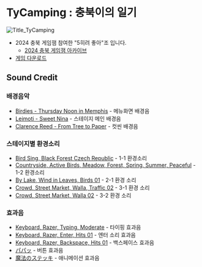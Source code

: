 # TyCamping : 충북이의 일기

![Title_TyCamping](https://github.com/user-attachments/assets/27b57a39-a167-4a57-971b-3dc5f33d80f3)

- 2024 충북 게임잼 참여한 "5히려 좋아"조 입니다.
  - [2024 충북 게임잼 아카이브]() 
- [게임 다운로드](https://drive.google.com/drive/folders/1l6MTjuXYJxPZhx6kIeO8iGcPn5Sfco9z)
## Sound Credit
### 배경음악
- [Birdies - Thursday Noon in Memphis](https://www.epidemicsound.com/track/VGiKzdwoQE/) - 메뉴화면 배경음
- [Leimoti - Sweet Nina](https://www.epidemicsound.com/track/gfY8TUpLnO/) - 스테이지 메인 배경음
- [Clarence Reed - From Tree to Paper](https://www.epidemicsound.com/track/qLRYUCjNEt/) - 컷씬 배경음

### 스테이지별 환경소리
- [Bird Sing, Black Forest Czech Republic](https://www.epidemicsound.com/sound-effects/tracks/01136a7f-b7ce-4e05-be80-be15e7fac08d/) - 1-1 환경소리
- [Countryside, Active Birds, Meadow, Forest, Spring, Summer, Peaceful](
https://www.epidemicsound.com/sound-effects/tracks/f8b244d0-2a84-4913-bf86-d904c0656163/) -  1-2 환경소리
- [By Lake, Wind in Leaves, Birds 01](https://www.epidemicsound.com/sound-effects/tracks/2397fa83-2caf-4856-a5a2-867b580386ea/) - 2-1  환경 소리
-  [Crowd, Street Market, Walla, Traffic 02](https://www.epidemicsound.com/sound-effects/tracks/ee5221fc-d212-4595-9eab-d97a447a82d2/) - 3-1 환경 소리
- [Crowd, Street Market, Walla 02](https://www.epidemicsound.com/sound-effects/tracks/aa065786-8f5f-4951-97c0-7599eaff21a8/) - 3-2 환경 소리

### 효과음
- [Keyboard, Razer, Typing, Moderate](https://www.epidemicsound.com/sound-effects/tracks/11e80013-c1ae-4705-b557-8d8ff294d1ba/) - 타이핑 효과음
- [Keyboard, Razer, Enter, Hits 01](https://www.epidemicsound.com/sound-effects/tracks/39cdae5a-2651-41c4-bd1f-2f3c5117a523/) - 엔터 소리 효과음
- [Keyboard, Razer, Backspace, Hits 01](https://www.epidemicsound.com/sound-effects/tracks/40ce9f2c-a11c-4f75-9f07-200405186484/) - 백스페이스 효과음
- [パパッ](https://soundeffect-lab.info/sound/anime/) - 버튼 효과음
- [魔法のステッキ](https://soundeffect-lab.info/sound/anime/)  - 애니메이션 효과음
